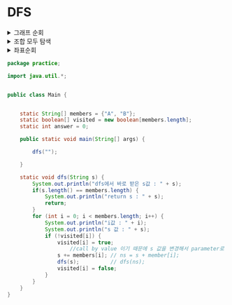 # DFS


<details>
<summary>그래프 순회</summary>
<div mardown="1">

[백준 24480](https://www.acmicpc.net/problem/24480)


오늘도 서준이는 깊이 우선 탐색(DFS) 수업 조교를 하고 있다. 아빠가 수업한 내용을 학생들이 잘 이해했는지 문제를 통해서 확인해보자.

N개의 정점과 M개의 간선으로 구성된 무방향 그래프(undirected graph)가 주어진다. 정점 번호는 1번부터 N번이고 모든 간선의 가중치는 1이다. 정점 R에서 시작하여 깊이 우선 탐색으로 노드를 방문할 경우 노드의 방문 순서를 출력하자.

깊이 우선 탐색 의사 코드는 다음과 같다. 인접 정점은 **내림차순**으로 방문한다.
_____
입력

첫째 줄에 정점의 수 N (5 ≤ N ≤ 100,000), 간선의 수 M (1 ≤ M ≤ 200,000), 시작 정점 R (1 ≤ R ≤ N)이 주어진다.

다음 M개 줄에 간선 정보 u v가 주어지며 정점 u와 정점 v의 가중치 1인 양방향 간선을 나타낸다. (1 ≤ u < v ≤ N, u ≠ v) 모든 간선의 (u, v) 쌍의 값은 서로 다르다.
___
출력

첫째 줄부터 N개의 줄에 정수를 한 개씩 출력한다. i번째 줄에는 정점 i의 방문 순서를 출력한다. 시작 정점의 방문 순서는 1이다. 시작 정점에서 방문할 수 없는 경우 0을 출력한다.
___

```java
import java.io.BufferedReader;
import java.io.IOException;
import java.io.InputStreamReader;
import java.util.*;

public class Main {

    static int[] answer;
    static boolean[] check;
    static ArrayList<Integer>[] arrayLists;
    static int cnt = 0;


    public static void main(String[] args) throws IOException{

        BufferedReader br = new BufferedReader(new InputStreamReader(System.in));
        StringTokenizer st = new StringTokenizer(br.readLine());
        StringBuilder sb = new StringBuilder();

        int n = Integer.parseInt(st.nextToken());
        int m = Integer.parseInt(st.nextToken());
        int r = Integer.parseInt(st.nextToken());

        arrayLists = new ArrayList[n+1];
        answer = new int[n+1];
        check = new boolean[n+1];

        //ArrayList를 만들어 무방향 그래프의 정보를 저장한다.
        for (int i = 1; i <= n; i++)
            arrayLists[i] = new ArrayList<>();

        for (int i = 0; i < m; i++) {
            st = new StringTokenizer(br.readLine());
            int a = Integer.parseInt(st.nextToken());
            int b = Integer.parseInt(st.nextToken());

            //방향이 없기때문에 양방향정보를 저장해야한다.
            arrayLists[a].add(b);
            arrayLists[b].add(a);
        }


        //내림차순으로  방문하기위해 Collections.reverseOrder()
        for(int i = 1; i <= n; i++) {
            Collections.sort(arrayLists[i], Collections.reverseOrder());
        }

        check[r] = true;
        dfs(r);

        for (int i = 1; i < answer.length; i++) {
            sb.append(answer[i] + "\n");
        }

        System.out.print(sb);
    }

    static void dfs(int r) {
        answer[r]  = ++cnt;
        for (int i = 0; i < arrayLists[r].size(); i++) {
            if(check[arrayLists[r].get(i)])
                continue;
            check[arrayLists[r].get(i)] = true;
            dfs(arrayLists[r].get(i));
        }

    }

}

```
</div>
</details>

<details>
<summary>조합 모두 탐색</summary>
<div mardown="1">

[프로그래머스 단체사진    ](https://school.programmers.co.kr/learn/courses/30/lessons/1835)
    
```java
class Solution {
    
    String[] members = {"A", "C", "F", "J", "M", "N", "R", "T"};
    boolean[] visited = new boolean[members.length];
    int answer = 0;
    
    
    public int solution(int n, String[] data) {
        
        dfs("" , data);

        return answer;
    }
    
    void dfs(String s, String[] data) {
        if (s.length() == 8) {
            if(isCorrect(s, data)) {
                answer++;
            }
            return;
        }
        for (int i = 0; i < members.length; i++) {
            if(!visited[i]) {
                String ns = s + members[i];
                visited[i] = true;
                dfs(ns, data);
                visited[i] = false;
            }
        }
    }

    boolean isCorrect(String s, String[] datas) {
        for (String data : datas) {
            //int a = s.indexOf(data.charAt(0));
            //int b = s.indexOf(data.charAt(2));
            int sub = Math.abs(s.indexOf(data.charAt(0)) - s.indexOf(data.charAt(2))) - 1;
            char op = data.charAt(3);
            int v = data.charAt(4) - '0';

            switch (op) {
                case '=':
                    if (sub != v) {
                        return false;
                    }
                    break;
                case '>':
                    if (sub <= v) {
                        return false;
                    }
                    break;
                case '<':
                    if (sub >= v){
                        return false;
                    }
                    break;
            }
        }
        return true;
    }
} 
```




</div>
</details>


<details>
<summary>좌표순회</summary>
<div mardown="1">

[백준 2267](https://www.acmicpc.net/problem/2267)

<그림 1>과 같이 정사각형 모양의 지도가 있다. 1은 집이 있는 곳을, 0은 집이 없는 곳을 나타낸다. 철수는 이 지도를 가지고 연결된 집의 모임인 단지를 정의하고, 단지에 번호를 붙이려 한다. 여기서 연결되었다는 것은 어떤 집이 좌우, 혹은 아래위로 다른 집이 있는 경우를 말한다. 대각선상에 집이 있는 경우는 연결된 것이 아니다. <그림 2>는 <그림 1>을 단지별로 번호를 붙인 것이다. 지도를 입력하여 단지수를 출력하고, 각 단지에 속하는 집의 수를 오름차순으로 정렬하여 출력하는 프로그램을 작성하시오.


![그림](https://www.acmicpc.net/upload/images/ITVH9w1Gf6eCRdThfkegBUSOKd.png)
___
입력

첫 번째 줄에는 지도의 크기 N(정사각형이므로 가로와 세로의 크기는 같으며 5≤N≤25)이 입력되고, 그 다음 N줄에는 각각 N개의 자료(0혹은 1)가 입력된다.
___
출력

첫 번째 줄에는 총 단지수를 출력하시오. 그리고 각 단지내 집의 수를 오름차순으로 정렬하여 한 줄에 하나씩 출력하시오.
___
```java
import java.io.BufferedReader;
import java.io.IOException;
import java.io.InputStreamReader;
import java.util.*;

public class Main {

    static int[] dx = {1, -1, 0, 0};
    static int[] dy = {0, 0, 1, -1};
    static boolean[][] visited;
    static int n;
    static int[][] arr;
    static int cnt = 0;
    static ArrayList<Integer> arrayList;

    public static void main(String[] args) throws IOException {

        BufferedReader br = new BufferedReader(new InputStreamReader(System.in));
        StringBuilder sb = new StringBuilder();

        n = Integer.parseInt(br.readLine());
        arr = new int[n][n];
        visited = new boolean[n][n];
        arrayList = new ArrayList<>();


        for (int i = 0; i < n; i++) {
            String line = br.readLine();
            for (int j = 0; j < n; j++) {
                arr[i][j] = line.charAt(j) - '0';
            }
        }

        for (int i = 0; i < n; i++) {
            for (int j = 0; j < n; j++) {     
                
                if(arr[i][j] == 1 && !visited[i][j])
                    dfs(i,j);
                
                if (cnt != 0) {
                    arrayList.add(cnt);
                    cnt = 0;
                }
            }
        }

        Collections.sort(arrayList);

        sb.append(arrayList.size() + "\n");
        for (int i = 0; i < arrayList.size(); i++) {
            sb.append(arrayList.get(i) + "\n");
        }

        System.out.print(sb);
    }

    static void dfs(int x, int y) {
        visited[x][y] = true;
        ++cnt;
        for (int i = 0; i < 4; i++) {
            int nx = x + dx[i];
            int ny = y + dy[i];

            if (nx >= 0 && ny >= 0 && nx < n && ny < n && !visited[nx][ny] && arr[nx][ny] == 1) {
                dfs(nx, ny);
            }
        }
    }

}

```

유사한문제

* [카카오 컬러링북](https://school.programmers.co.kr/learn/courses/30/lessons/1829)
</div>
</details>
                    
                    
```java
package practice;

import java.util.*;


public class Main {


    static String[] members = {"A", "B"};
    static boolean[] visited = new boolean[members.length];
    static int answer = 0;

    public static void main(String[] args) {

        dfs("");

    }

    static void dfs(String s) {
        System.out.println("dfs에서 바로 받은 s값 : " + s);
        if(s.length() == members.length) {
            System.out.println("return s : " + s);
            return;
        }
        for (int i = 0; i < members.length; i++) {
            System.out.println("i값 : " + i);
            System.out.println("s 값 : " + s);
            if (!visited[i]) {
                visited[i] = true;
                    //call by value 이기 때문에 s 값을 변경해서 parameter로 보냈지만, 그사이에 s값이 변경됐다.
                s += members[i]; // ns = s + member[i];
                dfs(s);          // dfs(ns);
                visited[i] = false;
            }
        }
    }
}
```
                    
               
